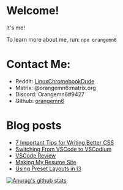 # Welcome!

It's me!

To learn more about me, run:
`npx orangemn6`


# Contact Me:

- Reddit: [LinuxChromebookDude](https://reddit.com/u/LinuxChromebookDude)
- Matrix: @orangemn6:matrix.org
- Discord: Orangemn6#9427
- Github: [orangemn6](https://github.com/orangemn6)

# Blog posts
<!-- BLOG-POST-LIST:START -->
- [7 Important Tips for Writing Better CSS](http://jacobgoldstein.tk/posts/7-important-tips-for-writing-better-css/)
- [Switching From VSCode to VSCodium](http://jacobgoldstein.tk/posts/switching-from-vscode-to-vscodium/)
- [VSCode Review](http://jacobgoldstein.tk/posts/vscode-review/)
- [Making My Resume Site](http://jacobgoldstein.tk/posts/making-my-resume-site/)
- [Using Preset Layouts in I3](http://jacobgoldstein.tk/posts/using-preset-layouts-in-i3/)
<!-- BLOG-POST-LIST:END -->

[![Anurag's github stats](https://github-readme-stats.vercel.app/api?username=orangemn6)](https://github.com/anuraghazra/github-readme-stats)
